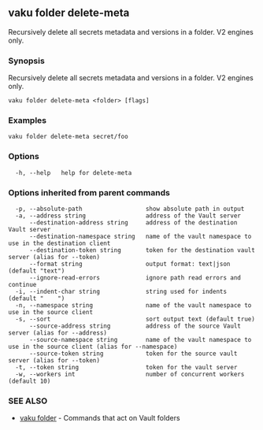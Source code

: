 ## vaku folder delete-meta

Recursively delete all secrets metadata and versions in a folder. V2 engines only.

### Synopsis

Recursively delete all secrets metadata and versions in a folder. V2 engines only.

```
vaku folder delete-meta <folder> [flags]
```

### Examples

```
vaku folder delete-meta secret/foo
```

### Options

```
  -h, --help   help for delete-meta
```

### Options inherited from parent commands

```
  -p, --absolute-path                  show absolute path in output
  -a, --address string                 address of the Vault server
      --destination-address string     address of the destination Vault server
      --destination-namespace string   name of the vault namespace to use in the destination client
      --destination-token string       token for the destination vault server (alias for --token)
      --format string                  output format: text|json (default "text")
      --ignore-read-errors             ignore path read errors and continue
  -i, --indent-char string             string used for indents (default "    ")
  -n, --namespace string               name of the vault namespace to use in the source client
  -s, --sort                           sort output text (default true)
      --source-address string          address of the source Vault server (alias for --address)
      --source-namespace string        name of the vault namespace to use in the source client (alias for --namespace)
      --source-token string            token for the source vault server (alias for --token)
  -t, --token string                   token for the vault server
  -w, --workers int                    number of concurrent workers (default 10)
```

### SEE ALSO

* [vaku folder](vaku_folder.md)	 - Commands that act on Vault folders

